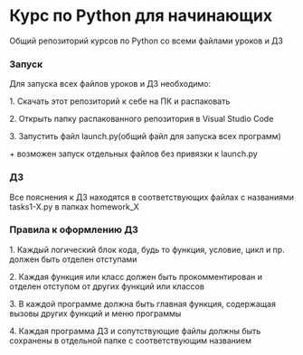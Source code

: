 <h1>Курс по Python для начинающих</h1>
Общий репозиторий курсов по Python со всеми файлами уроков и ДЗ

<h3>Запуск</h3>
<p>Для запуска всех файлов уроков и ДЗ необходимо:</p>
<p>1. Скачать этот репозиторий к себе на ПК и распаковать</p>
<p>2. Открыть папку распакованного репозитория в Visual Studio Code</p>
<p>3. Запустить файл launch.py(общий файл для запуска всех программ)</p>
<p>+ возможен запуск отдельных файлов без привязки к launch.py</p>

<h3>ДЗ</h3>
Все пояснения к ДЗ находятся в соответствующих файлах с названиями tasks1-X.py в папках homework_X

<h3>Правила к оформлению ДЗ</h3>
<p>1. Каждый логический блок кода, будь то функция, условие, цикл и пр. должен быть отделен отступами</p>
<p>2. Каждая функция или класс должен быть прокомментирован и отделен отступом от других функций или классов</p>
<p>3. В каждой программе должна быть главная функция, содержащая вызовы других функций и меню программы</p>
<p>4. Каждая программа ДЗ и сопутствующие файлы должны быть сохранены в отдельной папке с соответствующим названием</p>
